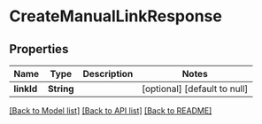 # CreateManualLinkResponse
## Properties

| Name | Type | Description | Notes |
|------------ | ------------- | ------------- | -------------|
| **linkId** | **String** |  | [optional] [default to null] |

[[Back to Model list]](../README.md#documentation-for-models) [[Back to API list]](../README.md#documentation-for-api-endpoints) [[Back to README]](../README.md)

